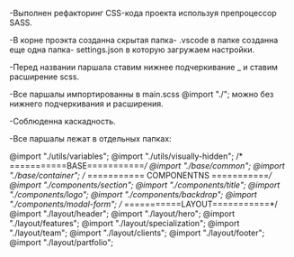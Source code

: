
-Выполнен рефакторинг CSS-кода проекта используя препроцессор SASS.

-В корне проэкта созданна скрытая папка- .vscode в папке созданна еще одна папка- settings.json в которую загружаем настройки.

-Перед названии паршала ставим нижнее подчеркивание _  и ставим расширение scss.

-Все паршалы импортированны в main.scss  @import "./"; можно без нижнего подчеркивания и расширения.

-Соблюденна каскадность.

-Все паршалы лежат в отдельных папках:  

@import "./utils/variables";
@import "./utils/visually-hidden";
/* ===========BASE===========*/
@import "./base/common";
@import "./base/container";
/* =========== COMPONENTNS ===========*/
@import "./components/section";
@import "./components/title";
@import "./components/logo";
@import "./components/backdrop";
@import "./components/modal-form";
/* ===========LAYOUT===========*/
@import "./layout/header";
@import "./layout/hero";
@import "./layout/features";
@import "./layout/specialization";
@import "./layout/team";
@import "./layout/clients";
@import "./layout/footer";
@import "./layout/partfolio";


